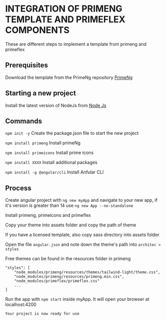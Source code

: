 # INTEGRATION OF PRIMENG TEMPLATE AND PRIMEFLEX COMPONENTS
These are different steps to implement a template from primeng and primeflex

## Prerequisites

Download the template from the PrimeNg repository [PrimeNg](https://primeng.org/templates)

## Starting a new project

Install the latest version of NodeJs from [Node Js](https://nodejs.org/en/download)

## Commands

`npm init -y` Create the package.json file to start the new project

`npm install primeng` Install primeNg

`npm install primeicons` Install prime icons

`npm install XXXX` Install additional packages

`npm install -g @angular/cli` Install Anfular CLI

## Process

Create angular project with `ng new myApp` and navigate to your new app, if it's version is greater than 14 use `ng new App --no-standalone`

Install primeng, primeicons and primeflex

Copy your theme into assets folder and copy the path of theme

If you have a licensed template, also copy sass directory into assets folder

Open the file `angular.json` and note down the theme's path into `architec > styles`

Free themes can be found in the resources folder in primeng

```
"styles": [
    "node_modules/primeng/resources/themes/tailwind-light/theme.css",
    "node_modules/primeng/resources/primeng.min.css",
    "node_modules/primeflex/primeflex.css"
    ...
]
```

Run the app with `npm start` inside myApp. It will open your browser at localhost:4200

`Your project is now ready for use`
